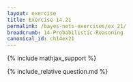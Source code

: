 ```yaml
---
layout: exercise
title: Exercise 14.21
permalink: /bayes-nets-exercises/ex_21/
breadcrumb: 14-Probabilistic-Reasoning
canonical_id: ch14ex21
---
```


{% include mathjax_support %}
<div id="hiddden">{% include_relative question.md %}</div>